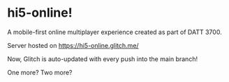 # hi5-online!

A mobile-first online multiplayer experience created as part of DATT 3700.

Server hosted on https://hi5-online.glitch.me/

Now, Glitch is auto-updated with every push into the main branch!

One more?
Two more?
